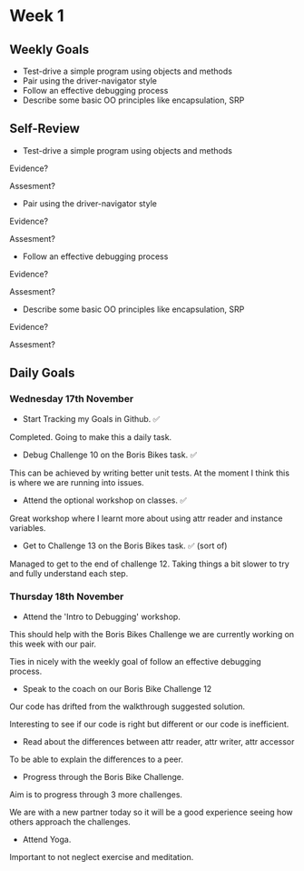# Week 1

## Weekly Goals 

- Test-drive a simple program using objects and methods
- Pair using the driver-navigator style
- Follow an effective debugging process
- Describe some basic OO principles like encapsulation, SRP

## Self-Review

- Test-drive a simple program using objects and methods

Evidence?

Assesment?

- Pair using the driver-navigator style

Evidence?

Assesment?

- Follow an effective debugging process

Evidence?

Assesment?

- Describe some basic OO principles like encapsulation, SRP

Evidence?

Assesment?

## Daily Goals

### Wednesday 17th November 

- Start Tracking my Goals in Github. :white_check_mark:

Completed. Going to make this a daily task.

- Debug Challenge 10 on the Boris Bikes task. :white_check_mark:

This can be achieved by writing better unit tests. At the moment I think this is where we are running into issues.

- Attend the optional workshop on classes. :white_check_mark:

Great workshop where I learnt more about using attr reader and instance variables.

- Get to Challenge 13 on the Boris Bikes task. :white_check_mark: (sort of)

Managed to get to the end of challenge 12. Taking things a bit slower to try and fully understand each step.

### Thursday 18th November

- Attend the 'Intro to Debugging' workshop. 

This should help with the Boris Bikes Challenge we are currently working on this week with our pair.

Ties in nicely with the weekly goal of follow an effective debugging process.

- Speak to the coach on our Boris Bike Challenge 12

Our code has drifted from the walkthrough suggested solution. 

Interesting to see if our code is right but different or our code is inefficient.

- Read about the differences between attr reader, attr writer, attr accessor

To be able to explain the differences to a peer.

- Progress through the Boris Bike Challenge. 

Aim is to progress through 3 more challenges. 

We are with a new partner today so it will be a good experience seeing how others approach the challenges.

- Attend Yoga.

Important to not neglect exercise and meditation. 
